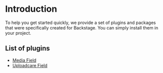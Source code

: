 # Introduction

To help you get started quickly, we provide a set of plugins and packages that were specifically created for Backstage. You can simply install them in your project.

## List of plugins

-   [Media Field](https://github.com/backstagephp/backstage-media-field)
-   [Uploadcare Field](https://github.com/backstagephp/uploadcare-field)
